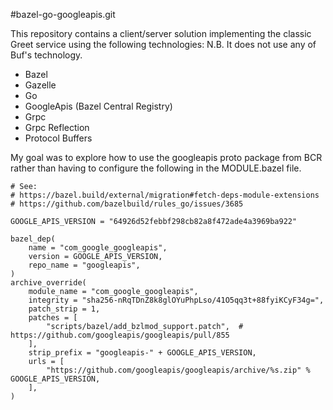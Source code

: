 #bazel-go-googleapis.git

This repository contains a client/server solution implementing the classic Greet service using the following technologies:
N.B. It does not use any of Buf's technology.
* Bazel
* Gazelle
* Go
* GoogleApis (Bazel Central Registry)
* Grpc
* Grpc Reflection
* Protocol Buffers

My goal was to explore how to use the googleapis proto package from BCR rather than having to 
configure the following in the MODULE.bazel file.

```
# See:
# https://bazel.build/external/migration#fetch-deps-module-extensions
# https://github.com/bazelbuild/rules_go/issues/3685

GOOGLE_APIS_VERSION = "64926d52febbf298cb82a8f472ade4a3969ba922"

bazel_dep(
    name = "com_google_googleapis",
    version = GOOGLE_APIS_VERSION,
    repo_name = "googleapis",
)
archive_override(
    module_name = "com_google_googleapis",
    integrity = "sha256-nRqTDnZ8k8glOYuPhpLso/41O5qq3t+88fyiKCyF34g=",
    patch_strip = 1,
    patches = [
        "scripts/bazel/add_bzlmod_support.patch",  # https://github.com/googleapis/googleapis/pull/855
    ],
    strip_prefix = "googleapis-" + GOOGLE_APIS_VERSION,
    urls = [
        "https://github.com/googleapis/googleapis/archive/%s.zip" % GOOGLE_APIS_VERSION,
    ],
)
```